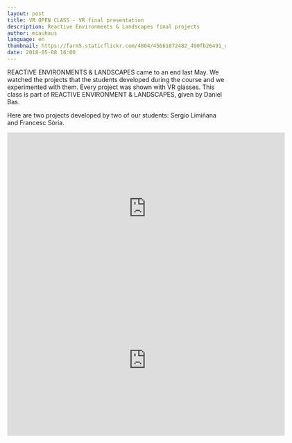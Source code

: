 ```yaml
---
layout: post
title: VR OPEN CLASS - VR final presentation
description: Reactive Environments & Landscapes final projects 
author: miauhaus
language: en
thumbnail: https://farm5.staticflickr.com/4804/45661872482_490fb26491_o_d.jpg
date: 2018-05-08 16:00
---
```



REACTIVE ENVIRONMENTS & LANDSCAPES came to an end last May. We watched the projects that the students developed during the course and we experimented with them. Every project was shown with VR glasses.
This class is part of REACTIVE ENVIRONMENT & LANDSCAPES, given by Daniel Bas.

Here are two projects developed by two of our students: Sergio Limiñana and Francesc Sòria.

<iframe src="https://player.vimeo.com/video/298626688" width="640" height="349" frameborder="0" webkitallowfullscreen mozallowfullscreen allowfullscreen></iframe>

<iframe src="https://player.vimeo.com/video/298626810" width="640" height="349" frameborder="0" webkitallowfullscreen mozallowfullscreen allowfullscreen></iframe>
